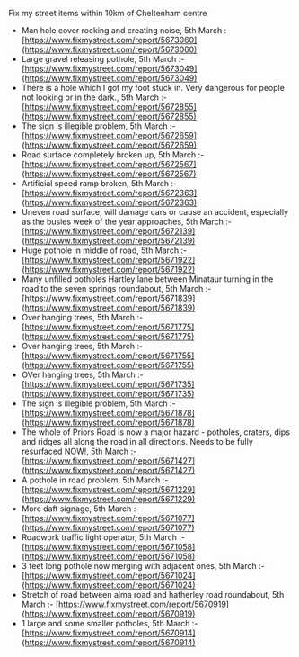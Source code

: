 Fix my street items within 10km of Cheltenham centre

<!-- fix_marker starts -->

- Man hole cover rocking and creating noise, 5th March :- [https://www.fixmystreet.com/report/5673060](https://www.fixmystreet.com/report/5673060)
- Large gravel releasing pothole, 5th March :- [https://www.fixmystreet.com/report/5673049](https://www.fixmystreet.com/report/5673049)
- There is a hole which I got my foot stuck in. Very dangerous for people not looking or in the dark., 5th March :- [https://www.fixmystreet.com/report/5672855](https://www.fixmystreet.com/report/5672855)
- The sign is illegible problem, 5th March :- [https://www.fixmystreet.com/report/5672659](https://www.fixmystreet.com/report/5672659)
- Road surface completely broken up, 5th March :- [https://www.fixmystreet.com/report/5672567](https://www.fixmystreet.com/report/5672567)
- Artificial speed ramp broken, 5th March :- [https://www.fixmystreet.com/report/5672363](https://www.fixmystreet.com/report/5672363)
- Uneven road surface, will damage cars or cause an accident, especially as the busies week of the year approaches, 5th March :- [https://www.fixmystreet.com/report/5672139](https://www.fixmystreet.com/report/5672139)
- Huge pothole in middle of road, 5th March :- [https://www.fixmystreet.com/report/5671922](https://www.fixmystreet.com/report/5671922)
- Many unfilled potholes Hartley lane between Minataur turning in the road to the seven springs roundabout, 5th March :- [https://www.fixmystreet.com/report/5671839](https://www.fixmystreet.com/report/5671839)
- Over hanging trees, 5th March :- [https://www.fixmystreet.com/report/5671775](https://www.fixmystreet.com/report/5671775)
- Over hanging trees, 5th March :- [https://www.fixmystreet.com/report/5671755](https://www.fixmystreet.com/report/5671755)
- OVer hanging trees, 5th March :- [https://www.fixmystreet.com/report/5671735](https://www.fixmystreet.com/report/5671735)
- The sign is illegible problem, 5th March :- [https://www.fixmystreet.com/report/5671878](https://www.fixmystreet.com/report/5671878)
- The whole of Priors Road is now a major hazard - potholes, craters, dips and ridges all along the road in all directions. Needs to be fully resurfaced NOW!, 5th March :- [https://www.fixmystreet.com/report/5671427](https://www.fixmystreet.com/report/5671427)
- A pothole in road problem, 5th March :- [https://www.fixmystreet.com/report/5671229](https://www.fixmystreet.com/report/5671229)
- More daft signage, 5th March :- [https://www.fixmystreet.com/report/5671077](https://www.fixmystreet.com/report/5671077)
- Roadwork traffic light operator, 5th March :- [https://www.fixmystreet.com/report/5671058](https://www.fixmystreet.com/report/5671058)
- 3 feet long pothole now merging with adjacent ones, 5th March :- [https://www.fixmystreet.com/report/5671024](https://www.fixmystreet.com/report/5671024)
- Stretch of road between alma road and hatherley road roundabout, 5th March :- [https://www.fixmystreet.com/report/5670919](https://www.fixmystreet.com/report/5670919)
- 1 large and some smaller potholes, 5th March :- [https://www.fixmystreet.com/report/5670914](https://www.fixmystreet.com/report/5670914)

<!-- fix_marker ends -->